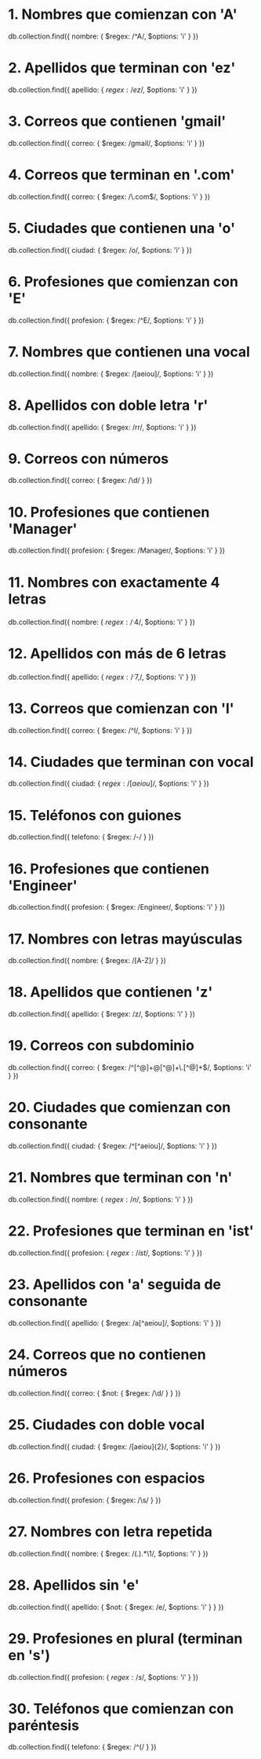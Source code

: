 # 1. Nombres que comienzan con 'A'
db.collection.find({ nombre: { $regex: /^A/, $options: 'i' } })

# 2. Apellidos que terminan con 'ez'
db.collection.find({ apellido: { $regex: /ez$/, $options: 'i' } })

# 3. Correos que contienen 'gmail'
db.collection.find({ correo: { $regex: /gmail/, $options: 'i' } })

# 4. Correos que terminan en '.com'
db.collection.find({ correo: { $regex: /\.com$/, $options: 'i' } })

# 5. Ciudades que contienen una 'o'
db.collection.find({ ciudad: { $regex: /o/, $options: 'i' } })

# 6. Profesiones que comienzan con 'E'
db.collection.find({ profesion: { $regex: /^E/, $options: 'i' } })

# 7. Nombres que contienen una vocal
db.collection.find({ nombre: { $regex: /[aeiou]/, $options: 'i' } })

# 8. Apellidos con doble letra 'r'
db.collection.find({ apellido: { $regex: /rr/, $options: 'i' } })

# 9. Correos con números
db.collection.find({ correo: { $regex: /\d/ } })

# 10. Profesiones que contienen 'Manager'
db.collection.find({ profesion: { $regex: /Manager/, $options: 'i' } })

# 11. Nombres con exactamente 4 letras
db.collection.find({ nombre: { $regex: /^.{4}$/, $options: 'i' } })

# 12. Apellidos con más de 6 letras
db.collection.find({ apellido: { $regex: /^.{7,}$/, $options: 'i' } })

# 13. Correos que comienzan con 'l'
db.collection.find({ correo: { $regex: /^l/, $options: 'i' } })

# 14. Ciudades que terminan con vocal
db.collection.find({ ciudad: { $regex: /[aeiou]$/, $options: 'i' } })

# 15. Teléfonos con guiones
db.collection.find({ telefono: { $regex: /-/ } })

# 16. Profesiones que contienen 'Engineer'
db.collection.find({ profesion: { $regex: /Engineer/, $options: 'i' } })

# 17. Nombres con letras mayúsculas
db.collection.find({ nombre: { $regex: /[A-Z]/ } })

# 18. Apellidos que contienen 'z'
db.collection.find({ apellido: { $regex: /z/, $options: 'i' } })

# 19. Correos con subdominio
db.collection.find({ correo: { $regex: /^[^@]+@[^@]+\.[^@]+$/, $options: 'i' } })

# 20. Ciudades que comienzan con consonante
db.collection.find({ ciudad: { $regex: /^[^aeiou]/, $options: 'i' } })

# 21. Nombres que terminan con 'n'
db.collection.find({ nombre: { $regex: /n$/, $options: 'i' } })

# 22. Profesiones que terminan en 'ist'
db.collection.find({ profesion: { $regex: /ist$/, $options: 'i' } })

# 23. Apellidos con 'a' seguida de consonante
db.collection.find({ apellido: { $regex: /a[^aeiou]/, $options: 'i' } })

# 24. Correos que no contienen números
db.collection.find({ correo: { $not: { $regex: /\d/ } } })

# 25. Ciudades con doble vocal
db.collection.find({ ciudad: { $regex: /[aeiou]{2}/, $options: 'i' } })

# 26. Profesiones con espacios
db.collection.find({ profesion: { $regex: /\s/ } })

# 27. Nombres con letra repetida
db.collection.find({ nombre: { $regex: /(.).*\1/, $options: 'i' } })

# 28. Apellidos sin 'e'
db.collection.find({ apellido: { $not: { $regex: /e/, $options: 'i' } } })

# 29. Profesiones en plural (terminan en 's')
db.collection.find({ profesion: { $regex: /s$/, $options: 'i' } })

# 30. Teléfonos que comienzan con paréntesis
db.collection.find({ telefono: { $regex: /^\(/ } })
